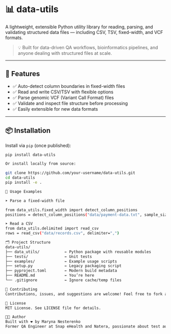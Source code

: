 # 📊 data-utils

A lightweight, extensible Python utility library for reading, parsing, and validating structured data files — including CSV, TSV, fixed-width, and VCF formats.

> 💡 Built for data-driven QA workflows, bioinformatics pipelines, and anyone dealing with structured files at scale.

---

## 🔧 Features

- ✅ Auto-detect column boundaries in fixed-width files
- ✅ Read and write CSV/TSV with flexible options
- ✅ Parse genomic VCF (Variant Call Format) files
- ✅ Validate and inspect file structure before processing
- ✅ Easily extensible for new data formats

---

## 📦 Installation

Install via `pip` (once published):

```bash
pip install data-utils

Or install locally from source:

git clone https://github.com/your-username/data-utils.git
cd data-utils
pip install -e .

🧪 Usage Examples

➤ Parse a fixed-width file

from data_utils.fixed_width import detect_column_positions
positions = detect_column_positions("data/payment-data.txt", sample_size=10)

➤ Read a CSV
from data_utils.delimited import read_csv
rows = read_csv("data/records.csv", delimiter=",")

🗂 Project Structure
data-utils/
├── data_utils/           ← Python package with reusable modules
├── tests/                ← Unit tests
├── examples/             ← Example usage scripts
├── setup.py              ← Legacy packaging script
├── pyproject.toml        ← Modern build metadata
├── README.md             ← You’re here
└── .gitignore            ← Ignore cache/temp files

🙌 Contributing
Contributions, issues, and suggestions are welcome! Feel free to fork and submit pull requests — or open issues to propose enhancements.

📄 License
MIT License. See LICENSE file for details.

👩‍🔬 Author
Built with ❤️ by Maryna Nesterenko
Former QA Engineer at Snap eHealth and Natera, passionate about test automation, clean code, and useful tools.
